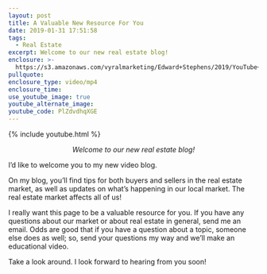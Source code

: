 ```yaml
---
layout: post
title: A Valuable New Resource For You
date: 2019-01-31 17:51:58
tags:
  - Real Estate
excerpt: Welcome to our new real estate blog!
enclosure: >-
  https://s3.amazonaws.com/vyralmarketing/Edward+Stephens/2019/YouTube+Trailer.mp4
pullquote:
enclosure_type: video/mp4
enclosure_time:
use_youtube_image: true
youtube_alternate_image:
youtube_code: PlZdvdhqXGE
---
```


{% include youtube.html %}

<p style="text-align: center;"><em>Welcome to our new real estate blog!</em></p>

I’d like to welcome you to my new video blog.

On my blog, you’ll find tips for both buyers and sellers in the real estate market, as well as updates on what’s happening in our local market. The real estate market affects all of us!

I really want this page to be a valuable resource for you. If you have any questions about our market or about real estate in general, send me an email. Odds are good that if you have a question about a topic, someone else does as well; so, send your questions my way and we’ll make an educational video.

Take a look around. I look forward to hearing from you soon!